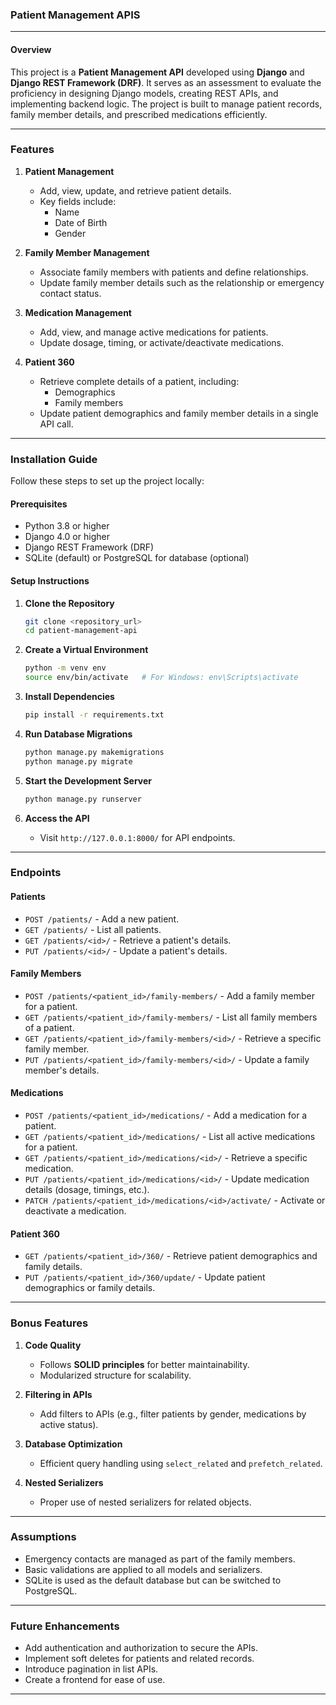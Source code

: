 ### Patient Management APIS

---

#### **Overview**

This project is a **Patient Management API** developed using **Django** and **Django REST Framework (DRF)**. It serves as an assessment to evaluate the proficiency in designing Django models, creating REST APIs, and implementing backend logic. The project is built to manage patient records, family member details, and prescribed medications efficiently.

---

### **Features**

1. **Patient Management**
   - Add, view, update, and retrieve patient details.
   - Key fields include:
     - Name
     - Date of Birth
     - Gender

2. **Family Member Management**
   - Associate family members with patients and define relationships.
   - Update family member details such as the relationship or emergency contact status.

3. **Medication Management**
   - Add, view, and manage active medications for patients.
   - Update dosage, timing, or activate/deactivate medications.

4. **Patient 360**
   - Retrieve complete details of a patient, including:
     - Demographics
     - Family members
   - Update patient demographics and family member details in a single API call.

---

### **Installation Guide**

Follow these steps to set up the project locally:

#### **Prerequisites**
- Python 3.8 or higher
- Django 4.0 or higher
- Django REST Framework (DRF)
- SQLite (default) or PostgreSQL for database (optional)

#### **Setup Instructions**
1. **Clone the Repository**
   ```bash
   git clone <repository_url>
   cd patient-management-api
   ```

2. **Create a Virtual Environment**
   ```bash
   python -m venv env
   source env/bin/activate   # For Windows: env\Scripts\activate
   ```

3. **Install Dependencies**
   ```bash
   pip install -r requirements.txt
   ```

4. **Run Database Migrations**
   ```bash
   python manage.py makemigrations
   python manage.py migrate
   ```

5. **Start the Development Server**
   ```bash
   python manage.py runserver
   ```

6. **Access the API**
   - Visit `http://127.0.0.1:8000/` for API endpoints.

---

### **Endpoints**

#### **Patients**
- `POST /patients/` - Add a new patient.
- `GET /patients/` - List all patients.
- `GET /patients/<id>/` - Retrieve a patient's details.
- `PUT /patients/<id>/` - Update a patient's details.

#### **Family Members**
- `POST /patients/<patient_id>/family-members/` - Add a family member for a patient.
- `GET /patients/<patient_id>/family-members/` - List all family members of a patient.
- `GET /patients/<patient_id>/family-members/<id>/` - Retrieve a specific family member.
- `PUT /patients/<patient_id>/family-members/<id>/` - Update a family member's details.

#### **Medications**
- `POST /patients/<patient_id>/medications/` - Add a medication for a patient.
- `GET /patients/<patient_id>/medications/` - List all active medications for a patient.
- `GET /patients/<patient_id>/medications/<id>/` - Retrieve a specific medication.
- `PUT /patients/<patient_id>/medications/<id>/` - Update medication details (dosage, timings, etc.).
- `PATCH /patients/<patient_id>/medications/<id>/activate/` - Activate or deactivate a medication.

#### **Patient 360**
- `GET /patients/<patient_id>/360/` - Retrieve patient demographics and family details.
- `PUT /patients/<patient_id>/360/update/` - Update patient demographics or family details.

---

### **Bonus Features**
1. **Code Quality**
   - Follows **SOLID principles** for better maintainability.
   - Modularized structure for scalability.
   
2. **Filtering in APIs**
   - Add filters to APIs (e.g., filter patients by gender, medications by active status).

3. **Database Optimization**
   - Efficient query handling using `select_related` and `prefetch_related`.

4. **Nested Serializers**
   - Proper use of nested serializers for related objects.

---

### **Assumptions**
- Emergency contacts are managed as part of the family members.
- Basic validations are applied to all models and serializers.
- SQLite is used as the default database but can be switched to PostgreSQL.

---

### **Future Enhancements**
- Add authentication and authorization to secure the APIs.
- Implement soft deletes for patients and related records.
- Introduce pagination in list APIs.
- Create a frontend for ease of use.

---
